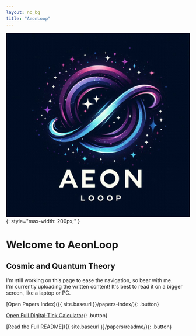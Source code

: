 ```yaml
---
layout: no_bg
title: "AeonLoop"
---
```

![AeonLoop Logo](Images/AeonLoop_Logo.jpg){: style="max-width: 200px;" }
# Welcome to AeonLoop

## Cosmic and Quantum Theory

I'm still working on this page to ease the navigation, so bear with me.  
I'm currently uploading the written content! It's best to read it on a bigger screen, like a laptop or PC.


[Open Papers Index]({{ site.baseurl }}/papers-index/){: .button}



[Open Full Digital‑Tick Calculator](Calculator/){: .button}

[Read the Full README]({{ site.baseurl }}/papers/readme/){: .button}


<div id="comments"></div>

<script src="https://utteranc.es/client.js"
        repo="CosmicReplicator/AeonLoop"
        issue-term="pathname"
        theme="github-light"
        crossorigin="anonymous"
        async>
</script>
